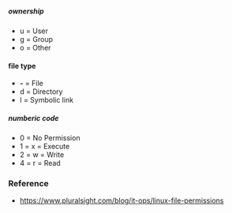 

##### ownership

- u = User
- g = Group
- o = Other

#### file type

- <strong>-</strong> = File
- d = Directory
- l = Symbolic link

##### numberic code

- 0 = No Permission
- 1 = x = Execute
- 2 = w = Write
- 4 = r = Read

### Reference

- https://www.pluralsight.com/blog/it-ops/linux-file-permissions
